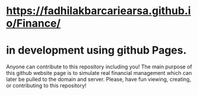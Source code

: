 # https://fadhilakbarcariearsa.github.io/Finance/
# in development using github Pages.
Anyone can contribute to this repository including you!
The main purpose of this github website page is to simulate real financial management which can later be pulled to the domain and server.
Please, have fun viewing, creating, or contributing to this repository! 
